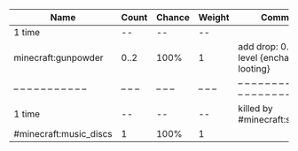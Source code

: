| Name                   | Count | Chance | Weight | Comment                                       |
| ---------------------- | ----- | ------ | ------ | --------------------------------------------- |
| 1 time                 |    -- |     -- |     -- |                                               |
| minecraft:gunpowder    |  0..2 |   100% |      1 | add drop: 0..1 * level {enchantment: looting} |
| – – – – – – – – – – –  | – – – | – – –  | – – –  | – – – – – – – – – – – – – – – – – – – – – – – |
| 1 time                 |    -- |     -- |     -- | killed by #minecraft:skeletons                |
| #minecraft:music_discs |     1 |   100% |      1 |                                               |